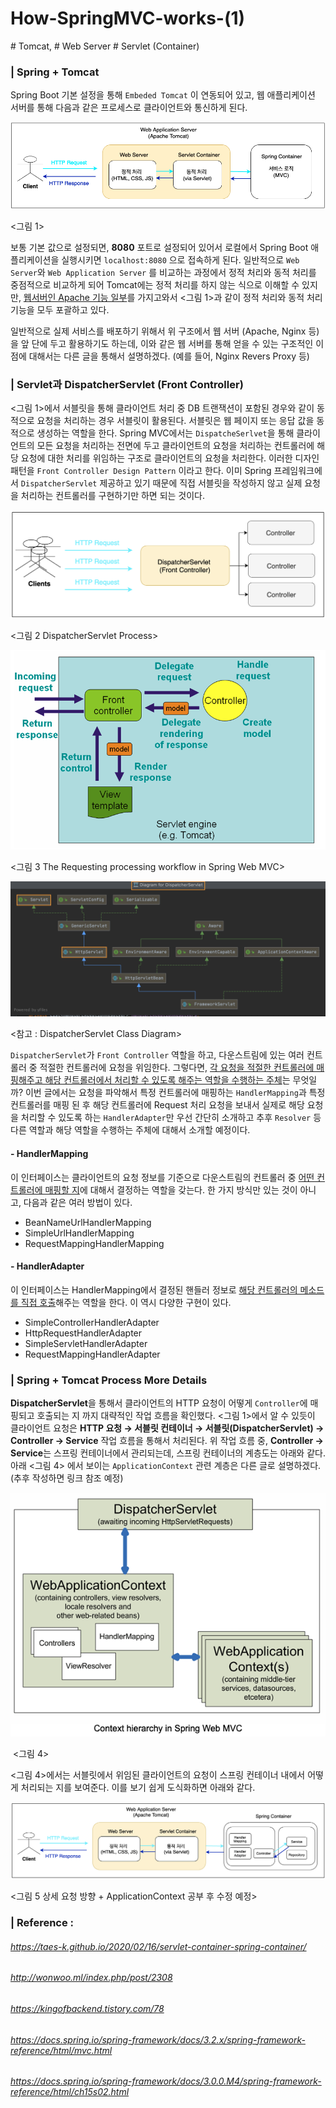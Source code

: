 # How-SpringMVC-works-(1) 

\# Tomcat, # Web Server # Servlet (Container)

### | Spring + Tomcat 

Spring Boot 기본 설정을 통해 `Embeded Tomcat` 이 연동되어 있고, 웹 애플리케이션 서버를 통해 다음과 같은 프로세스로 클라이언트와 통신하게 된다. 

![image-20210710093203982](./imgs/mvc-process-1.png)

<그림 1>

보통 기본 값으로 설정되면, **8080** 포트로 설정되어 있어서 로컬에서 Spring Boot 애플리케이션을 실행시키면 `localhost:8080` 으로 접속하게 된다. 일반적으로 `Web Server`와 `Web Application Server` 를 비교하는 과정에서 정적 처리와 동적 처리를 중점적으로 비교하게 되어 Tomcat에는 정적 처리를 하지 않는 식으로 이해할 수 있지만, <u>웹서버인 Apache 기능 일부</u>를 가지고와서 <그림 1>과 같이 정적 처리와 동적 처리 기능을 모두 포괄하고 있다. 

일반적으로 실제 서비스를 배포하기 위해서 위 구조에서 웹 서버 (Apache, Nginx 등)을 앞 단에 두고 활용하기도 하는데, 이와 같은 웹 서버를 통해 얻을 수 있는 구조적인 이점에 대해서는 다른 글을 통해서 설명하겠다. (예를 들어, Nginx Revers Proxy 등)

### | Servlet과 DispatcherServlet (Front Controller)

<그림 1>에서 서블릿을 통해 클라이언트 처리 중 DB 트랜잭션이 포함된 경우와 같이 동적으로 요청을 처리하는 경우 서블릿이 활용된다. 서블릿은 웹 페이지 또는 응답 값을 동적으로 생성하는 역할을 한다. Spring MVC에서는 `DispatcheSerlvet`을 통해 클라이언트의 모든 요청을 처리하는 전면에 두고 클라이언트의 요청을 처리하는 컨트롤러에 해당 요청에 대한 처리를 위임하는 구조로 클라이언트의 요청을 처리한다. 이러한 디자인 패턴을 `Front Controller Design Pattern` 이라고 한다. 이미 Spring 프레임워크에서 `DispatcherServlet` 제공하고 있기 때문에 직접 서블릿을 작성하지 않고 실제 요청을 처리하는 컨트롤러를 구현하기만 하면 되는 것이다. 

![image-20210710093203982](./imgs/mvc-process-3.png)

<그림 2 DispatcherServlet Process> 

![image-20210710093203982](./imgs/mvc-process-3-1.png)

<그림 3 The Requesting processing workflow in Spring Web MVC> 

![image-20210710093203982](./imgs/mvc-process-2.png)

<참고 : DispatcherServlet Class Diagram>

`DispatcherServlet`가 `Front Controller` 역할을 하고, 다운스트림에 있는 여러 컨트롤러 중 적절한 컨트롤러에 요청을 위임한다. 그렇다면, <u>각 요청을 적절한 컨트롤러에 매핑해주고 해당 컨트롤러에서 처리할 수 있도록 해주는 역할을 수행하는 주체</u>는 무엇일까? 이번 글에서는 요청을 파악해서 특정 컨트롤러에 매핑하는 `HandlerMapping`과 특정 컨트롤러를 매핑 된 후 해당 컨트롤러에 Request 처리 요청을 보내서 실제로 해당 요청을 처리할 수 있도록 하는 `HandlerAdapter`만 우선 간단히 소개하고 추후 `Resolver` 등 다른 역할과 해당 역할을 수행하는 주체에 대해서 소개할 예정이다. 

#### - HandlerMapping  

이 인터페이스는 클라이언트의 요청 정보를 기준으로 다운스트림의 컨트롤러 중 <u>어떤 컨트롤러에 매핑할 지</u>에 대해서 결정하는 역할을 갖는다. 한 가지 방식만 있는 것이 아니고, 다음과 같은 여러 방법이 있다.

- BeanNameUrlHandlerMapping
- SimpleUrlHandlerMapping
- RequestMappingHandlerMapping 	

#### - HandlerAdapter

이 인터페이스는 HandlerMapping에서 결정된 핸들러 정보로 <u>해당 컨트롤러의 메소드를 직접 호출</u>해주는 역할을 한다. 이 역시 다양한 구현이 있다. 

- SimpleControllerHandlerAdapter
- HttpRequestHandlerAdapter
- SimpleServletHandlerAdapter
- RequestMappingHandlerAdapter

### | Spring + Tomcat Process More Details 

**DispatcherServlet**을 통해서 클라이언트의 HTTP 요청이 어떻게 `Controller`에 매핑되고 호출되는 지 까지 대략적인 작업 흐름을 확인했다. <그림 1>에서 알 수 있듯이 클라이언트 요청은 **HTTP 요청 → 서블릿 컨테이너 → 서블릿(DispatcherServlet) → Controller → Service** 작업 흐름을 통해서 처리된다. 위 작업 흐름 중, **Controller → Service**는 스프링 컨테이너에서 관리되는데, 스프링 컨테이너의 계층도는 아래와 같다. 아래 <그림 4> 에서 보이는 `ApplicationContext` 관련 계층은 다른 글로 설명하겠다. (추후 작성하면 링크 참조 예정)

![image-20210710093203982](./imgs/mvc-process-4.png)

​											<그림 4>

<그림 4>에서는 서블릿에서 위임된 클라이언트의 요청이 스프링 컨테이너 내에서 어떻게 처리되는 지를 보여준다. 이를 보기 쉽게 도식화하면 아래와 같다. 

![image-20210710093203982](./imgs/mvc-process-5.png)

<그림 5 상세 요청 방향 + ApplicationContext 공부 후 수정 예정>



### | Reference : 

###### https://taes-k.github.io/2020/02/16/servlet-container-spring-container/

###### http://wonwoo.ml/index.php/post/2308

###### https://kingofbackend.tistory.com/78

###### https://docs.spring.io/spring-framework/docs/3.2.x/spring-framework-reference/html/mvc.html

###### https://docs.spring.io/spring-framework/docs/3.0.0.M4/spring-framework-reference/html/ch15s02.html